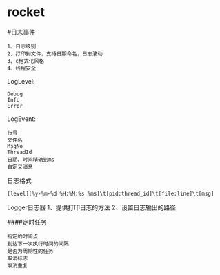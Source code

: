 # rocket




#日志事件
```
1、日志级别
2、打印到文件，支持日期命名，日志滚动
3、c格式化风格
4、线程安全
```

LogLevel:
```
Debug
Info
Error
```

LogEvent:
```
行号
文件名
MsgNo
ThreadId
日期、时间精确到ms
自定义消息
```

日志格式
```
[level][%y-%m-%d %H:%M:%s.%ms]\t[pid:thread_id]\t[file:line]\t[msg]
```
Logger日志器
1、提供打印日志的方法
2、设置日志输出的路径

####定时任务
```
指定的时间点
到达下一次执行时间的间隔
是否为周期性的任务
取消标志
取消重复
```